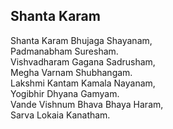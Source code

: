 ## Shanta Karam


Shanta Karam Bhujaga Shayanam,  
Padmanabham Suresham.  
Vishvadharam Gagana Sadrusham,  
Megha Varnam Shubhangam.  
Lakshmi Kantam Kamala Nayanam,  
Yogibhir Dhyana Gamyam.  
Vande Vishnum Bhava Bhaya Haram,  
Sarva Lokaia Kanatham.

